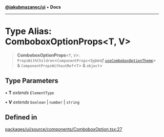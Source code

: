 [**@jakubmazanec/ui**](../README.md) • **Docs**

---

# Type Alias: ComboboxOptionProps\<T, V\>

> **ComboboxOptionProps**\<`T`, `V`\>: `PropsWithChildren`\<`ComponentProps`\<_typeof_
> [`useComboboxOptionTheme`](../functions/useComboboxOptionTheme.md)\> &
> `ComponentPropsWithoutRef`\<`T`\> & `object`\>

## Type Parameters

• **T** _extends_ `ElementType`

• **V** _extends_ `boolean` \| `number` \| `string`

## Defined in

[packages/ui/source/components/ComboboxOption.tsx:27](https://github.com/jakubmazanec/tools/blob/a5f92f7f2969c6804808173bd093f7dbafca1b9f/packages/ui/source/components/ComboboxOption.tsx#L27)

